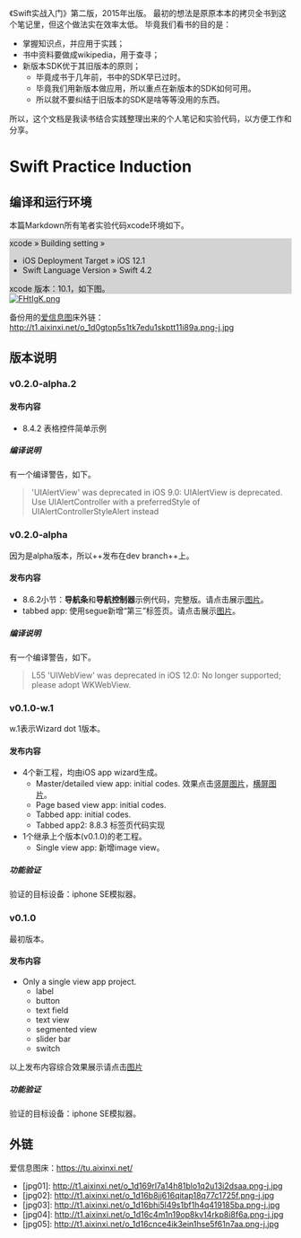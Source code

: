 《Swift实战入门》第二版，2015年出版。
最初的想法是原原本本的拷贝全书到这个笔记里，但这个做法实在效率太低。
毕竟我们看书的目的是：

- 掌握知识点，并应用于实践；
- 书中资料要做成wikipedia，用于查寻；
- 新版本SDK优于其旧版本的原则；
    * 毕竟成书于几年前，书中的SDK早已过时。
    * 毕竟我们用新版本做应用，所以重点在新版本的SDK如何可用。
    * 所以就不要纠结于旧版本的SDK是啥等等没用的东西。

所以，这个文档是我读书结合实践整理出来的个人笔记和实验代码，以方便工作和分享。

Swift Practice Induction
========================

编译和运行环境
------------
本篇Markdown所有笔者实验代码xcode环境如下。

<html>
<div style="background-color:lightgrey">
xcode &raquo; Building setting &raquo;
<ul>
<li> iOS Deployment Target &raquo; iOS 12.1
<li> Swift Language Version &raquo; Swift 4.2
</ul>
xcode 版本：10.1，如下图。
</div>
<a href="https://imgchr.com/i/FHtIgK"><img src="https://s2.ax1x.com/2019/01/06/FHtIgK.md.png" alt="FHtIgK.png" border="0" /></a>

</html>


备份用的[爱信息图](https://tu.aixinxi.net/index.php)床外链：<http://t1.aixinxi.net/o_1d0gtop5s1tk7edu1skptt11i89a.png-j.jpg>

版本说明
------

### v0.2.0-alpha.2

#### 发布内容

+ 8.4.2 表格控件简单示例

##### 编译说明

有一个编译警告，如下。
> 'UIAlertView' was deprecated in iOS 9.0: UIAlertView is deprecated. Use  UIAlertController with a preferredStyle of UIAlertControllerStyleAlert instead

### v0.2.0-alpha

因为是alpha版本，所以++发布在dev branch++上。

#### 发布内容

+ 8.6.2小节：**导航条**和**导航控制器**示例代码，完整版。请点击展示[图片][jpg04]。
+ tabbed app: 使用segue新增“第三”标签页。请点击展示[图片][jpg05]。

##### 编译说明

有一个编译警告，如下。

> L55 'UIWebView' was deprecated in iOS 12.0: No longer supported; please adopt WKWebView.


### v0.1.0-w.1

w.1表示Wizard dot 1版本。

#### 发布内容

+ 4个新工程，均由iOS app wizard生成。
	- Master/detailed view app: initial codes. 效果点击[竖屏图片][jpg02]，[横屏图片][jpg03]。
	- Page based view app: initial codes.
	- Tabbed app: initial codes.
	- Tabbed app2: 8.8.3 标签页代码实现
+ 1个继承上个版本(v0.1.0)的老工程。
	- Single view app: 新增image view。

##### 功能验证

验证的目标设备：iphone SE模拟器。

### v0.1.0

最初版本。

#### 发布内容

+ Only a single view app project.
	- label
	- button
	- text field
	- text view
	- segmented view
	- slider bar
	- switch

以上发布内容综合效果展示请点击[图片][jpg01]

##### 功能验证

验证的目标设备：iphone SE模拟器。

外链
----

爱信息图床：<https://tu.aixinxi.net/>

- \[jpg01\]: <http://t1.aixinxi.net/o_1d169rl7a14h81blo1q2u13i2dsaa.png-j.jpg>
- \[jpg02\]: <http://t1.aixinxi.net/o_1d16b8jj616qitap18q77c1725f.png-j.jpg>
- \[jpg03\]: <http://t1.aixinxi.net/o_1d16bhi5l49s1bf1h4q419185ba.png-j.jpg>
- \[jpg04\]: <http://t1.aixinxi.net/o_1d16c4m1n19op8kv14rkp8i8f6a.png-j.jpg>
- \[jpg05\]: <http://t1.aixinxi.net/o_1d16cnce4ik3ein1hse5f61n7aa.png-j.jpg>

[jpg01]: http://t1.aixinxi.net/o_1d169rl7a14h81blo1q2u13i2dsaa.png-j.jpg "“v0.1.0 综合效果演示”"
[jpg02]: http://t1.aixinxi.net/o_1d16b8jj616qitap18q77c1725f.png-j.jpg "master-detail view 竖屏展示"
[jpg03]: http://t1.aixinxi.net/o_1d16bhi5l49s1bf1h4q419185ba.png-j.jpg "master-detail view 横屏展示"
[jpg04]: http://t1.aixinxi.net/o_1d16c4m1n19op8kv14rkp8i8f6a.png-j.jpg "导航条和导航控制器展示"
[jpg05]: http://t1.aixinxi.net/o_1d16cnce4ik3ein1hse5f61n7aa.png-j.jpg "新增“第三”标签页"